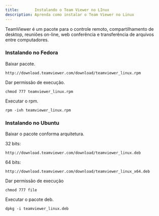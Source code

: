 ```yaml
---
title:       Instalando o Team Viewer no LInux
description: Aprenda como instalar o Team Viewer no Linux
---
```


TeamViewer é um pacote para o controle remoto, compartilhamento de desktop, reuniões on-line, web conferência e
transferência de arquivos entre computadores.


### Instalando no Fedora

Baixar pacote.

	http://download.teamviewer.com/download/teamviewer_linux.rpm


Dar permissão de execução.

	chmod 777 teamviewer_linux.rpm

Executar o rpm.
	
	rpm -ivh teamviewer_linux.rpm



### Instalando no Ubuntu

Baixar o pacote conforma arquitetura.

32 bits:

	http://download.teamviewer.com/download/teamviewer_linux.deb

64 bits:
	
	http://download.teamviewer.com/download/teamviewer_linux_x64.deb

Dar permissão de execução 

	chmod 777 file

Executar o pacote deb.

	dpkg -i teamviewer_linux.deb